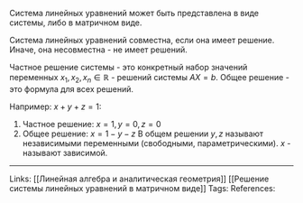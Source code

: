 Система линейных уравнений может быть представлена в виде системы, либо в матричном виде.

Система линейных уравнений совместна, если она имеет решение. Иначе, она несовместна - не имеет решений. 

Частное решение системы - это конкретный набор значений переменных $x_1, x_2, x_n \in \mathbb{R}$ - решений системы $AX=b$. 
Общее решение - это формула для всех решений. 

Например: $x+y+z=1$:
1. Частное решение: $x=1, y=0, z=0$
2. Общее решение: $x=1-y-z$
В общем решении $y, z$ называют независимыми переменными (свободными, параметрическими). $x$ - называют зависимой. 
___
Links: [[Линейная алгебра и аналитическая геометрия]] [[Решение системы линейных уравнений в матричном виде]]
Tags:
References:
